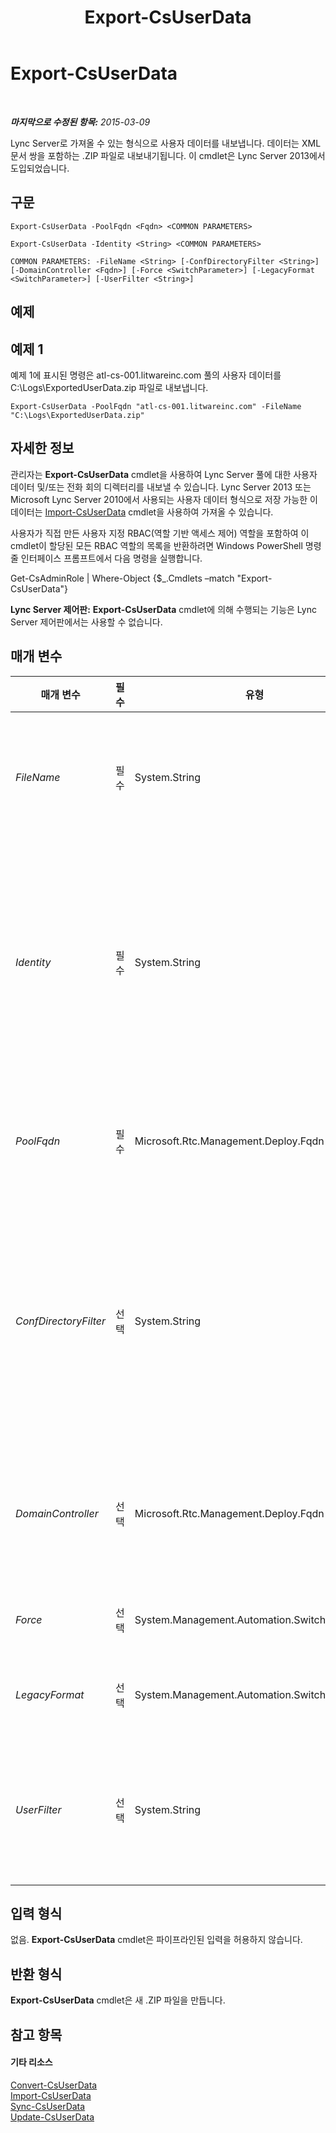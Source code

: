 ﻿---
title: Export-CsUserData
TOCTitle: Export-CsUserData
ms:assetid: 52c411e1-76da-48b8-b1e3-ddc7c7f86e3d
ms:mtpsurl: https://technet.microsoft.com/ko-kr/library/JJ204897(v=OCS.15)
ms:contentKeyID: 49303638
ms.date: 08/10/2015
mtps_version: v=OCS.15
ms.translationtype: HT
---

# Export-CsUserData

 

_**마지막으로 수정된 항목:** 2015-03-09_

Lync Server로 가져올 수 있는 형식으로 사용자 데이터를 내보냅니다. 데이터는 XML 문서 쌍을 포함하는 .ZIP 파일로 내보내기됩니다. 이 cmdlet은 Lync Server 2013에서 도입되었습니다.

## 구문

    Export-CsUserData -PoolFqdn <Fqdn> <COMMON PARAMETERS>

    Export-CsUserData -Identity <String> <COMMON PARAMETERS>

    COMMON PARAMETERS: -FileName <String> [-ConfDirectoryFilter <String>] [-DomainController <Fqdn>] [-Force <SwitchParameter>] [-LegacyFormat <SwitchParameter>] [-UserFilter <String>]

## 예제

## 예제 1

예제 1에 표시된 명령은 atl-cs-001.litwareinc.com 풀의 사용자 데이터를 C:\\Logs\\ExportedUserData.zip 파일로 내보냅니다.

    Export-CsUserData -PoolFqdn "atl-cs-001.litwareinc.com" -FileName "C:\Logs\ExportedUserData.zip"

## 자세한 정보

관리자는 **Export-CsUserData** cmdlet을 사용하여 Lync Server 풀에 대한 사용자 데이터 및/또는 전화 회의 디렉터리를 내보낼 수 있습니다. Lync Server 2013 또는 Microsoft Lync Server 2010에서 사용되는 사용자 데이터 형식으로 저장 가능한 이 데이터는 [Import-CsUserData](import-csuserdata.md) cmdlet을 사용하여 가져올 수 있습니다.

사용자가 직접 만든 사용자 지정 RBAC(역할 기반 액세스 제어) 역할을 포함하여 이 cmdlet이 할당된 모든 RBAC 역할의 목록을 반환하려면 Windows PowerShell 명령줄 인터페이스 프롬프트에서 다음 명령을 실행합니다.

Get-CsAdminRole | Where-Object {$\_.Cmdlets –match "Export-CsUserData"}

**Lync Server 제어판:** **Export-CsUserData** cmdlet에 의해 수행되는 기능은 Lync Server 제어판에서는 사용할 수 없습니다.

## 매개 변수


<table>
<colgroup>
<col style="width: 25%" />
<col style="width: 25%" />
<col style="width: 25%" />
<col style="width: 25%" />
</colgroup>
<thead>
<tr class="header">
<th>매개 변수</th>
<th>필수</th>
<th>유형</th>
<th>설명</th>
</tr>
</thead>
<tbody>
<tr class="odd">
<td><p><em>FileName</em></p></td>
<td><p>필수</p></td>
<td><p>System.String</p></td>
<td><p><strong>Export-CsUserData</strong> cmdlet이 만드는 .ZIP 파일(내보내는 사용자 데이터가 포함됨)의 전체 경로입니다. 예를 들면 다음과 같습니다.</p>
<p>-FileName &quot;C:\Logs\ExportedData.zip&quot;</p></td>
</tr>
<tr class="even">
<td><p><em>Identity</em></p></td>
<td><p>필수</p></td>
<td><p>System.String</p></td>
<td><p>내보내려는 사용자 데이터를 포함하는 사용자 데이터베이스가 설치된 풀의 정규화된 도메인 이름입니다. 예를 들면 다음과 같습니다.</p>
<p>-Identity &quot;atl-sql-001.litwareinc.com&quot;</p>
<p>다음 명령을 실행하여 사용자 데이터베이스 풀의 정규화된 도메인 이름을 검색할 수 있습니다.</p>
<p>Get-CsService –UserDatabase</p></td>
</tr>
<tr class="odd">
<td><p><em>PoolFqdn</em></p></td>
<td><p>필수</p></td>
<td><p>Microsoft.Rtc.Management.Deploy.Fqdn</p></td>
<td><p>내보낼 사용자 데이터를 포함하는 등록자 풀의 정규화된 도메인 이름입니다. 예를 들면 다음과 같습니다.</p>
<p>-PoolFqdn &quot;atl-cs-001.litwareinc.com&quot;</p></td>
</tr>
<tr class="even">
<td><p><em>ConfDirectoryFilter</em></p></td>
<td><p>선택</p></td>
<td><p>System.String</p></td>
<td><p>지정하는 경우 지정된 전화 회의 디렉터리에 대한 전화 회의 디렉터리 정보를 내보낼 수 있습니다. 예를 들어 ID가 13인 전화 회의 디렉터리에서 데이터를 내보내려면 다음 구문을 사용합니다.</p>
<p>-ConfDirectoryFilter 13</p>
<p>다음 명령을 사용하면 전화 회의 디렉터리 ID를 반환할 수 있습니다.</p>
<p>Get-CsConferenceDirectory</p></td>
</tr>
<tr class="odd">
<td><p><em>DomainController</em></p></td>
<td><p>선택</p></td>
<td><p>Microsoft.Rtc.Management.Deploy.Fqdn</p></td>
<td><p>관리자가 <strong>Export-CsUserData</strong> cmdlet을 실행할 때 사용할 도메인 컨트롤러의 FQDN을 지정하는 데 사용됩니다. 이 매개 변수를 지정하지 않으면 cmdlet이 사용 가능한 첫 번째 도메인 컨트롤러를 사용하게 됩니다.</p></td>
</tr>
<tr class="even">
<td><p><em>Force</em></p></td>
<td><p>선택</p></td>
<td><p>System.Management.Automation.SwitchParameter</p></td>
<td><p>명령을 실행할 때 발생할 수 있는 심각하지 않은 오류 메시지를 표시하지 않습니다.</p></td>
</tr>
<tr class="odd">
<td><p><em>LegacyFormat</em></p></td>
<td><p>선택</p></td>
<td><p>System.Management.Automation.SwitchParameter</p></td>
<td><p>이 매개 변수를 지정하면 Microsoft Lync Server 2010에서 사용되는 형식으로 데이터가 저장됩니다.</p></td>
</tr>
<tr class="even">
<td><p><em>UserFilter</em></p></td>
<td><p>선택</p></td>
<td><p>System.String</p></td>
<td><p>단일 사용자에 대한 데이터를 내보낼 수 있습니다. 특정 사용자를 표시하려면 다음과 같이 sip: 접두사를 포함하지 않고 해당 사용자의 SIP 주소를 지정합니다.</p>
<p>-UserFilter &quot;kenmyer@litwareinc.com&quot;</p></td>
</tr>
</tbody>
</table>


## 입력 형식

없음. **Export-CsUserData** cmdlet은 파이프라인된 입력을 허용하지 않습니다.

## 반환 형식

**Export-CsUserData** cmdlet은 새 .ZIP 파일을 만듭니다.

## 참고 항목

#### 기타 리소스

[Convert-CsUserData](convert-csuserdata.md)  
[Import-CsUserData](import-csuserdata.md)  
[Sync-CsUserData](sync-csuserdata.md)  
[Update-CsUserData](update-csuserdata.md)

